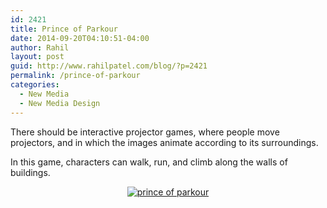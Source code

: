 ```yaml
---
id: 2421
title: Prince of Parkour
date: 2014-09-20T04:10:51-04:00
author: Rahil
layout: post
guid: http://www.rahilpatel.com/blog/?p=2421
permalink: /prince-of-parkour
categories:
  - New Media
  - New Media Design
---
```

There should be interactive projector games, where people move projectors, and in which the images animate according to its surroundings.

In this game, characters can walk, run, and climb along the walls of buildings.

<div style="text-align: center;">
  <a href="http://www.rahilpatel.com/blog/wp-content/uploads/2014/09/prince-of-parkour.svg"><img class="alignnone size-large wp-image-2422" src="http://www.rahilpatel.com/blog/wp-content/uploads/2014/09/prince-of-parkour.svg" alt="prince of parkour" /></a>
</div>